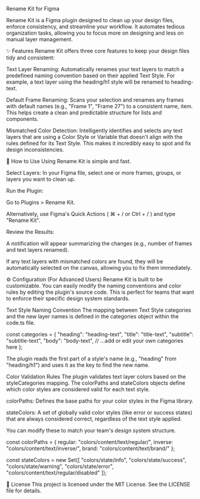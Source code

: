 Rename Kit for Figma

Rename Kit is a Figma plugin designed to clean up your design files, enforce consistency, and streamline your workflow. It automates tedious organization tasks, allowing you to focus more on designing and less on manual layer management.

✨ Features
Rename Kit offers three core features to keep your design files tidy and consistent:

Text Layer Renaming: Automatically renames your text layers to match a predefined naming convention based on their applied Text Style. For example, a text layer using the heading/h1 style will be renamed to heading-text.

Default Frame Renaming: Scans your selection and renames any frames with default names (e.g., "Frame 1", "Frame 27") to a consistent name, item. This helps create a clean and predictable structure for lists and components.

Mismatched Color Detection: Intelligently identifies and selects any text layers that are using a Color Style or Variable that doesn't align with the rules defined for its Text Style. This makes it incredibly easy to spot and fix design inconsistencies.

🚀 How to Use
Using Rename Kit is simple and fast.

Select Layers: In your Figma file, select one or more frames, groups, or layers you want to clean up.

Run the Plugin:

Go to Plugins > Rename Kit.

Alternatively, use Figma's Quick Actions ( ⌘ + / or Ctrl + / ) and type "Rename Kit".

Review the Results:

A notification will appear summarizing the changes (e.g., number of frames and text layers renamed).

If any text layers with mismatched colors are found, they will be automatically selected on the canvas, allowing you to fix them immediately.

⚙️ Configuration (For Advanced Users)
Rename Kit is built to be customizable. You can easily modify the naming conventions and color rules by editing the plugin's source code. This is perfect for teams that want to enforce their specific design system standards.

Text Style Naming Convention
The mapping between Text Style categories and the new layer names is defined in the categories object within the code.ts file.

const categories = {
  "heading": "heading-text",
  "title": "title-text",
  "subtitle": "subtitle-text",
  "body": "body-text",
  // ...add or edit your own categories here
};

The plugin reads the first part of a style's name (e.g., "heading" from "heading/h1") and uses it as the key to find the new name.

Color Validation Rules
The plugin validates text layer colors based on the styleCategories mapping. The colorPaths and stateColors objects define which color styles are considered valid for each text style.

colorPaths: Defines the base paths for your color styles in the Figma library.

stateColors: A set of globally valid color styles (like error or success states) that are always considered correct, regardless of the text style applied.

You can modify these to match your team's design system structure.

const colorPaths = {
  regular: "colors/content/text/regular/",
  inverse: "colors/content/text/inverse/",
  brand: "colors/content/text/brand/"
};

const stateColors = new Set([
  "colors/state/info",
  "colors/state/success",
  "colors/state/warning",
  "colors/state/error",
  "colors/content/text/regular/disabled"
]);

📄 License
This project is licensed under the MIT License. See the LICENSE file for details.